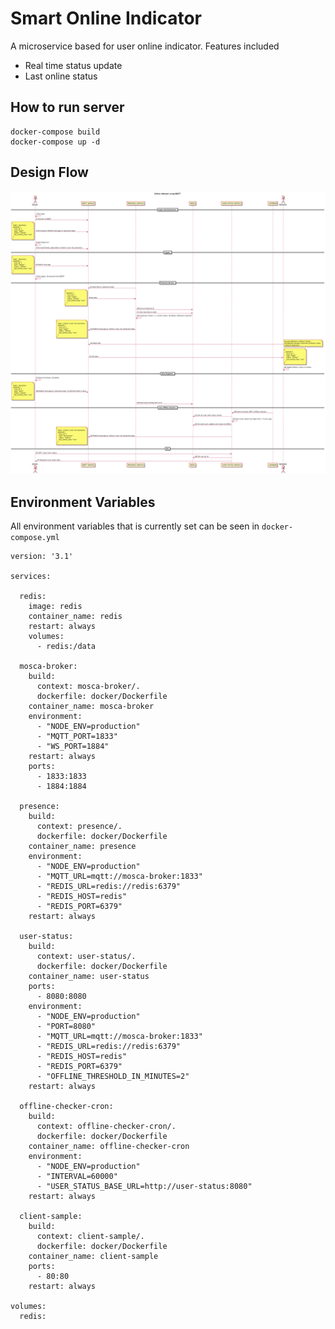 Smart Online Indicator
============

A microservice based for user online indicator. Features included
- Real time status update
- Last online status


## How to run server
```
docker-compose build
docker-compose up -d
```

## Design Flow

![Image of Design Flow](https://github.com/dhianpratama/smart-online-indicator/blob/master/diagrams/Online%20Indicator%20using%20MQTT.png?raw=true)

## Environment Variables
All environment variables that is currently set can be seen in `docker-compose.yml`

```
version: '3.1'

services:

  redis:
    image: redis
    container_name: redis
    restart: always
    volumes:
      - redis:/data

  mosca-broker:
    build:
      context: mosca-broker/.
      dockerfile: docker/Dockerfile
    container_name: mosca-broker
    environment:
      - "NODE_ENV=production"
      - "MQTT_PORT=1833"
      - "WS_PORT=1884"
    restart: always
    ports:
      - 1833:1833
      - 1884:1884

  presence:
    build:
      context: presence/.
      dockerfile: docker/Dockerfile
    container_name: presence
    environment:
      - "NODE_ENV=production"
      - "MQTT_URL=mqtt://mosca-broker:1833"
      - "REDIS_URL=redis://redis:6379"
      - "REDIS_HOST=redis"
      - "REDIS_PORT=6379"
    restart: always

  user-status:
    build:
      context: user-status/.
      dockerfile: docker/Dockerfile
    container_name: user-status
    ports:
      - 8080:8080
    environment:
      - "NODE_ENV=production"
      - "PORT=8080"
      - "MQTT_URL=mqtt://mosca-broker:1833"
      - "REDIS_URL=redis://redis:6379"
      - "REDIS_HOST=redis"
      - "REDIS_PORT=6379"
      - "OFFLINE_THRESHOLD_IN_MINUTES=2"
    restart: always
  
  offline-checker-cron:
    build:
      context: offline-checker-cron/.
      dockerfile: docker/Dockerfile
    container_name: offline-checker-cron
    environment:
      - "NODE_ENV=production"
      - "INTERVAL=60000"
      - "USER_STATUS_BASE_URL=http://user-status:8080"
    restart: always
  
  client-sample:
    build:
      context: client-sample/.
      dockerfile: docker/Dockerfile
    container_name: client-sample
    ports:
      - 80:80
    restart: always

volumes:
  redis:

```
